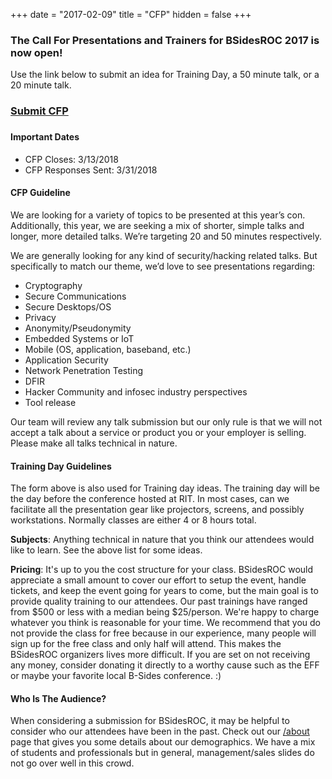 +++
date = "2017-02-09"
title = "CFP"
hidden = false
+++

### The Call For Presentations and Trainers for BSidesROC 2017 is now open!

Use the link below to submit an idea for Training Day, a 50 minute talk, or a 20 minute talk. 

### <a onclick="fbq('track', 'CompleteRegistration');" href="https://docs.google.com/forms/d/e/1FAIpQLSdNiB0jL6r56PSlpHYZ7_jiqib59bWHBa9YpnOvG9660JDA7A/viewform?usp=sf_link">Submit CFP</a>

### 

#### Important Dates

- CFP Closes: 3/13/2018
- CFP Responses Sent: 3/31/2018

#### CFP Guideline

We are looking for a variety of topics to be presented at this year’s con. Additionally, this year, we are seeking a mix of shorter, simple talks and longer, more detailed talks.  We’re targeting 20 and 50 minutes respectively.

We are generally looking for any kind of security/hacking related talks. But specifically to match our theme, we’d love to see presentations regarding:

- Cryptography
- Secure Communications
- Secure Desktops/OS
- Privacy
- Anonymity/Pseudonymity
- Embedded Systems or IoT
- Mobile (OS, application, baseband, etc.)
- Application Security
- Network Penetration Testing
- DFIR
- Hacker Community and infosec industry perspectives
- Tool release

Our team will review any talk submission but our only rule is that we will not accept a talk about a service or product you or your employer is selling. Please make all talks technical in nature.

#### Training Day Guidelines

The form above is also used for Training day ideas. The training day will be the day before the conference
hosted at RIT. In most cases, can we facilitate all the presentation gear like projectors, screens, and
possibly workstations. Normally classes are either 4 or 8 hours total. 

**Subjects**: Anything technical in nature that you think our attendees would like to learn. See the above
list for some ideas. 

**Pricing**: It's up to you the cost structure for your class. BSidesROC would appreciate a small amount 
to cover our effort to setup the event, handle tickets, and keep the event going 
for years to come, but the main goal is to provide
quality training to our attendees. Our past trainings have ranged from $500 or less with a median being
$25/person. We're happy to charge whatever you think is reasonable for your time. 
 We recommend that you do not provide the class for free because in our experience, many people
will sign up for the free class and only half will attend. This makes the BSidesROC organizers lives more
difficult. If you are set on not receiving any money, consider donating it directly to a worthy cause such
as the EFF or maybe your favorite local B-Sides conference. :)


#### Who Is The Audience?

When considering a submission for BSidesROC, it may be helpful to consider who our attendees have been in the past. Check out our [/about](/about) page that gives you some details about our
demographics. We have a mix of students and professionals but in general, management/sales slides
do not go over well in this crowd.  

